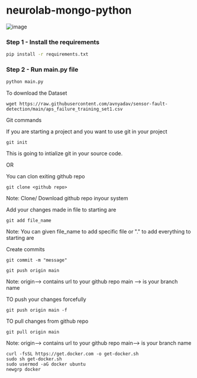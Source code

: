 # neurolab-mongo-python

![image](https://user-images.githubusercontent.com/57321948/196933065-4b16c235-f3b9-4391-9cfe-4affcec87c35.png)

### Step 1 - Install the requirements

```bash
pip install -r requirements.txt
```

### Step 2 - Run main.py file

```bash
python main.py
```
To download the Dataset

```
wget https://raw.githubusercontent.com/avnyadav/sensor-fault-detection/main/aps_failure_training_set1.csv
```

Git commands

If you are starting a project and you want to use git in your project
```
git init
```
This is going to intialize git in your source code.

OR

You can clon exiting github repo
```
git clone <github repo>
```
Note: Clone/ Download github repo inyour system

Add your changes made in file to starting are
```
git add file_name
```
Note: You can given file_name to add specific file or "." to add everything to starting are


Create commits
```
git commit -m "message"
```

```
git push origin main
```
Note: origin--> contains url to your github repo
main --> is your branch name

TO push your changes forcefully
```
git push origin main -f
```


TO pull changes from github repo
```
git pull origin main
```
Note: origin--> contains url to your github repo
main--> is your branch name

```
curl -fsSL https://get.docker.com -o get-docker.sh
sudo sh get-docker.sh
sudo usermod -aG docker ubuntu
newgrp docker
```
